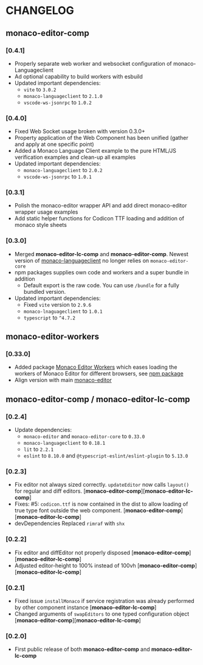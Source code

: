 # CHANGELOG

## monaco-editor-comp

### [0.4.1]

* Properly separate web worker and websocket configuration of monaco-Languageclient
* Ad optional capability to build workers with esbuild
* Updated important dependencies:
  * `vite` to `3.0.2`
  * `monaco-languageclient` to `2.1.0`
  * `vscode-ws-jsonrpc` to `1.0.2`

### [0.4.0]

* Fixed Web Socket usage broken with version 0.3.0+
* Property application of the Web Component has been unified (gather and apply at one specific point)
* Added a Monaco Language Client example to the pure HTML/JS verification examples and clean-up all examples
* Updated important dependencies:
  * `monaco-languageclient` to `2.0.2`
  * `vscode-ws-jsonrpc` to `1.0.1`

### [0.3.1]

* Polish the monaco-editor wrapper API and add direct monaco-editor wrapper usage examples
* Add static helper functions for Codicon TTF loading and addition of monaco style sheets

### [0.3.0]

* Merged **monaco-editor-lc-comp** and **monaco-editor-comp**. Newest version of [monaco-languageclient](https://github.com/TypeFox/monaco-languageclient) no longer relies on `monaco-editor-core`
* npm packages supplies own code and workers and a super bundle in addition
  * Default export is the raw code. You can use `/bundle` for a fully bundled version.
* Updated important dependencies:
  * Fixed `vite` version to `2.9.6`
  * `monaco-lnaguageclient` to `1.0.1`
  * `typescript` to `^4.7.2`

## monaco-editor-workers

### [0.33.0]

* Added package [Monaco Editor Workers](./packages/monaco-editor-workers) which eases loading the workers of Monaco Editor for different browsers, see [npm package](https://www.npmjs.com/package/monaco-editor-workers)
* Align version with main [monaco-editor](https://www.npmjs.com/package/monaco-editor)

## monaco-editor-comp / monaco-editor-lc-comp

### [0.2.4]

* Update dependencies:
  * `monaco-editor` and `monaco-editor-core` to `0.33.0`
  * `monaco-languageclient` to `0.18.1`
  * `lit` to `2.2.1`
  * `eslint` to `8.10.0` and `@typescript-eslint/eslint-plugin` to `5.13.0`

### [0.2.3]

* Fix editor not always sized correctly. `updateEditor` now calls `layout()` for regular and diff editors. [**monaco-editor-comp**][**monaco-editor-lc-comp**]
* Fixes: #5: `codicon.ttf` is now contained in the dist to allow loading of true type font outside the web component. [**monaco-editor-comp**][**monaco-editor-lc-comp**]
* devDependencies Replaced `rimraf` with `shx`

### [0.2.2]

* Fix editor and diffEditor not properly disposed [**monaco-editor-comp**][**monaco-editor-lc-comp**]
* Adjusted editor-height to 100% instead of 100vh [**monaco-editor-comp**][**monaco-editor-lc-comp**]

### [0.2.1]

* Fixed issue `installMonaco` if service registration was already performed by other component instance [**monaco-editor-lc-comp**]
* Changed arguments of `swapEditors` to one typed configuration object [**monaco-editor-comp**][**monaco-editor-lc-comp**]

### [0.2.0]

* First public release of both **monaco-editor-comp** and **monaco-editor-lc-comp**

